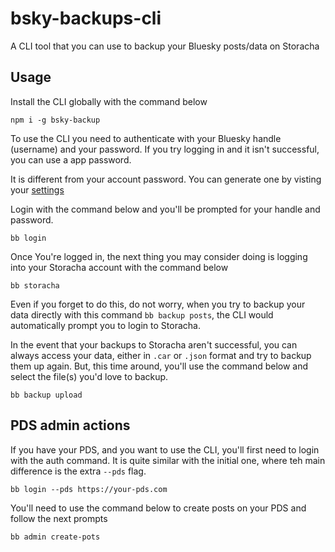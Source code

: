 # bsky-backups-cli

A CLI tool that you can use to backup your Bluesky posts/data on Storacha

## Usage

Install the CLI globally with the command below

```shell
npm i -g bsky-backup
```

To use the CLI you need to authenticate with your Bluesky handle (username) and  your password. If you try logging in and it isn't successful, you can use a app password.

It is different from your account password. You can generate one by visting your [settings](https://bsky.app/settings/app-passwords)

Login with the command below and you'll be prompted for your handle and password.

```shell
bb login
```

Once You're logged in, the next thing you may consider doing is logging into your Storacha account with the command below

```shell
bb storacha
```

Even if you forget to do this, do not worry, when you try to backup your data directly with this command `bb backup posts`, the CLI would automatically prompt you to login to Storacha.

In the event that your backups to Storacha aren't successful, you can always access your data, either in `.car` or `.json` format and try to backup them up again. But, this time around, you'll use the command below and select the file(s) you'd love to backup.

```shell
bb backup upload
```

## PDS admin actions

If you have your PDS, and you want to use the CLI, you'll first need to login with the auth command. It is quite similar with the initial one, where teh main difference is the extra `--pds` flag.

```shell
bb login --pds https://your-pds.com
```

You'll need to use the command below to create posts on your PDS and follow the next prompts
```shell
bb admin create-pots
```
